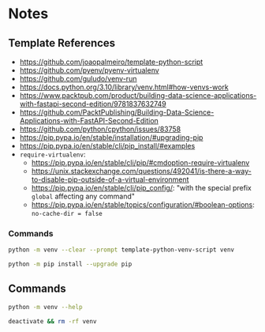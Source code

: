 # Notes

## Template References

- https://github.com/joaopalmeiro/template-python-script
- https://github.com/pyenv/pyenv-virtualenv
- https://github.com/guludo/venv-run
- https://docs.python.org/3.10/library/venv.html#how-venvs-work
- https://www.packtpub.com/product/building-data-science-applications-with-fastapi-second-edition/9781837632749
- https://github.com/PacktPublishing/Building-Data-Science-Applications-with-FastAPI-Second-Edition
- https://github.com/python/cpython/issues/83758
- https://pip.pypa.io/en/stable/installation/#upgrading-pip
- https://pip.pypa.io/en/stable/cli/pip_install/#examples
- `require-virtualenv`:
  - https://pip.pypa.io/en/stable/cli/pip/#cmdoption-require-virtualenv
  - https://unix.stackexchange.com/questions/492041/is-there-a-way-to-disable-pip-outside-of-a-virtual-environment
  - https://pip.pypa.io/en/stable/cli/pip_config/: "with the special prefix `global` affecting any command"
  - https://pip.pypa.io/en/stable/topics/configuration/#boolean-options: `no-cache-dir = false`

### Commands

```bash
python -m venv --clear --prompt template-python-venv-script venv
```

```bash
python -m pip install --upgrade pip
```

## Commands

```bash
python -m venv --help
```

```bash
deactivate && rm -rf venv
```

